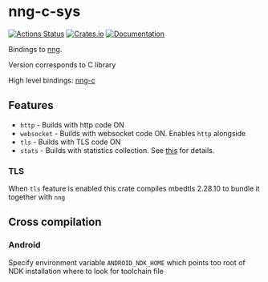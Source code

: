 # nng-c-sys

[![Actions Status](https://github.com/DoumanAsh/nng-c-sys/workflows/Rust/badge.svg)](https://github.com/DoumanAsh/nng-c-sys/actions)
[![Crates.io](https://img.shields.io/crates/v/nng-c-sys.svg)](https://crates.io/crates/nng-c-sys)
[![Documentation](https://docs.rs/nng-c-sys/badge.svg)](https://docs.rs/crate/nng-c-sys/)

Bindings to [nng](https://github.com/nanomsg/nng).

Version corresponds to C library

High level bindings: [nng-c](https://github.com/DoumanAsh/nng-c)

## Features

- `http` - Builds with http code ON
- `websocket` - Builds with websocket code ON. Enables `http` alongside
- `tls` - Builds with TLS code ON
- `stats` - Builds with statistics collection. See [this](https://nng.nanomsg.org/man/v1.10.0/nng_stat.5.html) for details.

### TLS

When `tls` feature is enabled this crate compiles mbedtls 2.28.10 to bundle it together with `nng`

## Cross compilation

### Android

Specify environment variable `ANDROID_NDK_HOME` which points too root of NDK installation where to look for toolchain file
